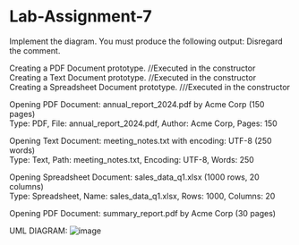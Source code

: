 # Lab-Assignment-7
Implement the diagram.  You must produce the following output:  Disregard the comment.  

Creating a PDF Document prototype. //Executed in the constructor  
Creating a Text Document prototype. //Executed in the constructor   
Creating a Spreadsheet Document prototype. ///Executed in the constructor  

Opening PDF Document: annual_report_2024.pdf by Acme Corp (150 pages)  
Type: PDF, File: annual_report_2024.pdf, Author: Acme Corp, Pages: 150  

Opening Text Document: meeting_notes.txt with encoding: UTF-8 (250 words)  
Type: Text, Path: meeting_notes.txt, Encoding: UTF-8, Words: 250  

Opening Spreadsheet Document: sales_data_q1.xlsx (1000 rows, 20 columns)  
Type: Spreadsheet, Name: sales_data_q1.xlsx, Rows: 1000, Columns: 20  

Opening PDF Document: summary_report.pdf by Acme Corp (30 pages)

UML DIAGRAM:
![image](https://github.com/user-attachments/assets/0eb0193e-9d25-46cc-97fc-e440cfcf4245)

